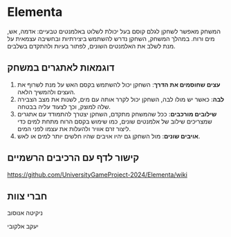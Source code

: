 # Elementa

המשחק מאפשר לשחקן לגלם קוסם בעל יכולת לשלוט באלמנטים טבעיים: אדמה, אש, מים ורוח. במהלך המשחק, השחקן נדרש להשתמש ביצירתיות ובחשיבה עצמאית על מנת לשלב את האלמנטים השונים, לפתור בעיות ולהתקדם בשלבים.

## דוגמאות לאתגרים במשחק

1. **עצים שחוסמים את הדרך**: השחקן יכול להשתמש בקסם האש על מנת לשרוף את העצים ולהמשיך הלאה.
2. **לבה**: כאשר יש מולו לבה, השחקן יכול לקרר אותה עם מים, לשנות את מצב הצבירה שלה למוצק, וכך לצעוד עליה בבטחה.
3. **שילובים מורכבים**: ככל שהמשחק מתקדם, השחקן יצטרך להתמודד עם אתגרים שמצריכים שילוב של אלמנטים שונים, כמו שימוש בקסם הרוח מתחת למים כדי ליצור זרם אוויר ולהעלות את עצמו לפני המים.
4. **אויבים שונים**:	מול השחקן גם יהיו אויבים שהיו חלשים יותר למים או לאש.

## קישור לדף עם הרכיבים הרשמיים
https://github.com/UniversityGameProject-2024/Elementa/wiki

## חברי צוות
ניקיטה אנוסוב

יעקב אלקובי


